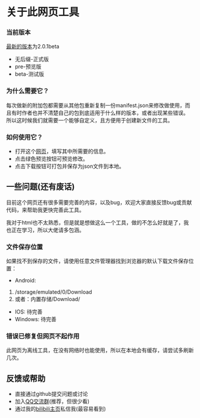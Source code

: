 # 关于此网页工具
### 当前版本
[最新的版本](https://guobao2333.github.io/Minecraft-bedrock-addon-build/)为2.0.1beta
- 无后缀-正式版
- pre-预览版
- beta-测试版
### 为什么需要它？
每次做新的附加包都需要从其他包重新复制一份manifest.json来修改做使用，而且有时作者也并不清楚自己的包到底适用于什么样的版本，或者出现某些错误。
所以这时候我们就需要一个能够自定义，且方便用于创建新文件的工具。
### 如何使用它？
- 打开这个[网页](https://guobao2333.github.io/Minecraft-bedrock-addon-build/)，填写其中所需要的信息。
- 点击绿色预览按钮可预览修改。
- 点击下载按钮可打包并保存为json文件到本地。
## 一些问题(还有废话)
目前这个网页还有很多需要完善的内容，以及bug，欢迎大家直接反馈bug或贡献代码，来帮助我更快完善此工具。

我对于html也不太熟悉，但是就是想做这么一个工具，做的不怎么好就是了，我也正在学习，所以大佬请多包涵。
### 文件保存位置
如果找不到保存的文件，请使用任意文件管理器找到浏览器的默认下载文件保存位置：
- Android:
1. /storage/emulated/0/Download
2. 或者：内置存储/Download/
- IOS: 待完善
- Windows: 待完善
### 错误已修复但网页不起作用
此网页为离线工具，在没有网络时也能使用，所以在本地会有缓存，请尝试多刷新几次。
## 反馈或帮助
- 直接通过github提交问题或讨论
- 加入[QQ交流群](http://qm.qq.com/cgi-bin/qm/qr?_wv=1027&k=hcGB26TBVYbVIS6TkZ5uvBwghyx3wqIz&authKey=BgG4%2BARj6b9ym9Cf7llJNV4Bgo97dW3PRqa127ZUdyWNo81rF7vveSAVQPt7syZ8&noverify=0&group_code=319756047)(推荐，但很少看)
- 通过我的[bilibili主页](https://m.bilibili.com/space/1975312515)私信我(最容易看到)
